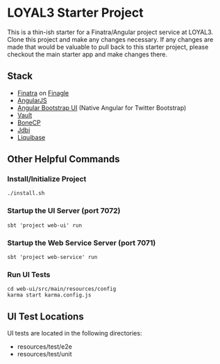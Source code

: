 LOYAL3 Starter Project
=============================================
This is a thin-ish starter for a Finatra/Angular project service at LOYAL3. Clone this project and make any changes
necessary. If any changes are made that would be valuable to pull back to this starter project, please checkout the main
starter app and make changes there.

Stack
-----
- [Finatra](http://finatra.info/) on [Finagle](http://twitter.github.io/finagle/)
- [AngularJS](http://angularjs.org/)
- [Angular Bootstrap UI](http://angular-ui.github.io/bootstrap/) (Native Angular for Twitter Bootstrap)
- [Vault](https://github.com/loyal3/vault)
- [BoneCP](http://jolbox.com/)
- [Jdbi](http://jdbi.org/)
- [Liquibase](http://www.liquibase.org/)

Other Helpful Commands
----------------------

### Install/Initialize Project
```
./install.sh
```

### Startup the UI Server (port 7072)
```
sbt 'project web-ui' run
```

### Startup the Web Service Server (port 7071)
```
sbt 'project web-service' run
```

### Run UI Tests
```
cd web-ui/src/main/resources/config
karma start karma.config.js
```

UI Test Locations
--------------
UI tests are located in the following directories:

- resources/test/e2e
- resources/test/unit
